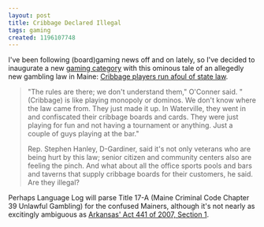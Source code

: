 ```yaml
---
layout: post
title: Cribbage Declared Illegal
tags: gaming
created: 1196107748
---
```

I've been following (board)gaming news off and on lately, so I've decided to inaugurate a new [gaming category](http://www.mcdemarco.net/taxonomy_menu/1/73) with this ominous tale of an allegedly new gambling law in Maine:  [Cribbage players run afoul of state law](http://morningsentinel.mainetoday.com/news/local/4454216.html).

> "The rules are there; we don't understand them," O'Conner said. "(Cribbage) is like playing monopoly or dominos. We don't know where the law came from. They just made it up.<!--break--> In Waterville, they went in and confiscated their cribbage boards and cards. They were just playing for fun and not having a tournament or anything. Just a couple of guys playing at the bar."
> 
> Rep. Stephen Hanley, D-Gardiner, said it's not only veterans who are being hurt by this law; senior citizen and community centers also are feeling the pinch. And what about all the office sports pools and bars and taverns that supply cribbage boards for their customers, he said. Are they illegal?

Perhaps Language Log will parse Title 17-A (Maine Criminal Code Chapter 39 Unlawful Gambling) for the confused Mainers, although it's not nearly as excitingly ambiguous as [Arkansas' Act 441 of 2007, Section 1](http://itre.cis.upenn.edu/~myl/languagelog/archives/005017.html). 
